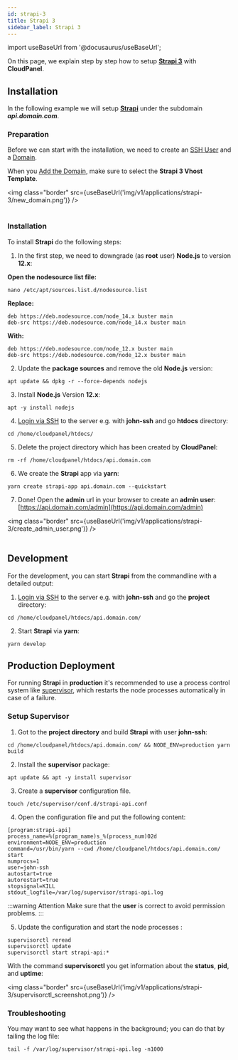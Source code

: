 ```yaml
---
id: strapi-3
title: Strapi 3
sidebar_label: Strapi 3
---
```


import useBaseUrl from '@docusaurus/useBaseUrl';

On this page, we explain step by step how to setup **[Strapi 3](https://strapi.io/)** with **CloudPanel**.

## Installation

In the following example we will setup **[Strapi](https://strapi.io/)** under the subdomain ***api.domain.com***.

### Preparation

Before we can start with the installation, we need to create an [SSH User](users#adding-a-user) and a [Domain](domains#adding-a-domain).

When you [Add the Domain](domains#adding-a-domain), make sure to select the **Strapi 3 Vhost Template**.

<img class="border" src={useBaseUrl('img/v1/applications/strapi-3/new_domain.png')} /> <br /><br />

### Installation

To install **Strapi** do the following steps:

1. In the first step, we need to downgrade (as **root** user) **Node.js** to version **12.x**:

**Open the nodesource list file:**

```
nano /etc/apt/sources.list.d/nodesource.list
```

**Replace:**

```
deb https://deb.nodesource.com/node_14.x buster main
deb-src https://deb.nodesource.com/node_14.x buster main
```

**With:**

```
deb https://deb.nodesource.com/node_12.x buster main
deb-src https://deb.nodesource.com/node_12.x buster main
```

2. Update the **package sources** and remove the old **Node.js** version:

```
apt update && dpkg -r --force-depends nodejs
```

3. Install **Node.js** Version **12.x**:

```
apt -y install nodejs
```

4. [Login via SSH](users#ssh-login) to the server e.g. with **john-ssh** and go **htdocs** directory:

```
cd /home/cloudpanel/htdocs/
```

5. Delete the project directory which has been created by **CloudPanel**:

```
rm -rf /home/cloudpanel/htdocs/api.domain.com
```

6. We create the **Strapi** app via **yarn**:

```
yarn create strapi-app api.domain.com --quickstart
```

7. Done! Open the **admin** url in your browser to create an **admin user**: [https://api.domain.com/admin](https://api.domain.com/admin)

<img class="border" src={useBaseUrl('img/v1/applications/strapi-3/create_admin_user.png')} /> <br /><br />

## Development

For the development, you can start **Strapi** from the commandline with a detailed output:

1. [Login via SSH](users#ssh-login) to the server e.g. with **john-ssh** and go the **project** directory:

```
cd /home/cloudpanel/htdocs/api.domain.com/
```

2. Start **Strapi** via **yarn**:

```
yarn develop
```

## Production Deployment

For running **Strapi** in **production** it's recommended to use a process control system like [supervisor](http://supervisord.org/),
which restarts the node processes automatically in case of a failure.

### Setup Supervisor

1. Got to the **project directory** and build **Strapi** with user **john-ssh**:

```
cd /home/cloudpanel/htdocs/api.domain.com/ && NODE_ENV=production yarn build
```

2. Install the **supervisor** package:

```
apt update && apt -y install supervisor
```

3. Create a **supervisor** configuration file.

```
touch /etc/supervisor/conf.d/strapi-api.conf
```

4. Open the configuration file and put the following content:

```
[program:strapi-api]
process_name=%(program_name)s_%(process_num)02d
environment=NODE_ENV=production
command=/usr/bin/yarn --cwd /home/cloudpanel/htdocs/api.domain.com/ start
numprocs=1
user=john-ssh
autostart=true
autorestart=true
stopsignal=KILL
stdout_logfile=/var/log/supervisor/strapi-api.log
```

:::warning Attention
Make sure that the **user** is correct to avoid permission problems.
:::

5. Update the configuration and start the node processes :

```
supervisorctl reread
supervisorctl update
supervisorctl start strapi-api:*
```

With the command **supervisorctl** you get information about the **status**, **pid**, and **uptime**:

<img class="border" src={useBaseUrl('img/v1/applications/strapi-3/supervisorctl_screenshot.png')} /> 

### Troubleshooting

You may want to see what happens in the background; you can do that by tailing the log file:

```
tail -f /var/log/supervisor/strapi-api.log -n1000
```